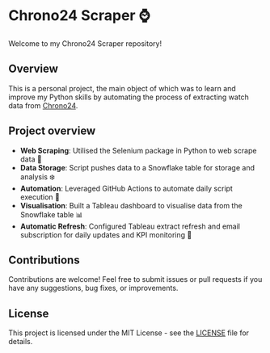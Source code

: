 # Chrono24 Scraper ⌚

Welcome to my Chrono24 Scraper repository!

## Overview

This is a personal project, the main object of which was to learn and improve my Python skills by automating the process of extracting watch data from [Chrono24](https://www.chrono24.co.uk/).

## Project overview

- **Web Scraping**: Utilised the Selenium package in Python to web scrape data 🐍
- **Data Storage**: Script pushes data to a Snowflake table for storage and analysis ❄️
- **Automation**: Leveraged GitHub Actions to automate daily script execution 🤖
- **Visualisation**: Built a Tableau dashboard to visualise data from the Snowflake table 📊
- **Automatic Refresh**: Configured Tableau extract refresh and email subscription for daily updates and KPI monitoring 📧

## Contributions

Contributions are welcome! Feel free to submit issues or pull requests if you have any suggestions, bug fixes, or improvements.

## License

This project is licensed under the MIT License - see the [LICENSE](LICENSE) file for details.
